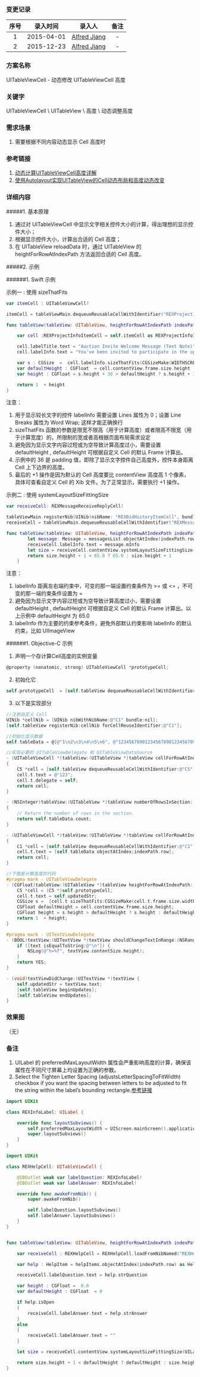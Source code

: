 ### 变更记录

| 序号 | 录入时间 | 录入人 | 备注 |
|:--------:|:--------:|:--------:|:--------:|
| 1 | 2015-04-01 | [Alfred Jiang](https://github.com/viktyz) | - |
| 2 | 2015-12-23 | [Alfred Jiang](https://github.com/viktyz) | - |

### 方案名称

UITableViewCell - 动态修改 UITableViewCell 高度

### 关键字

UITableViewCell \ UITableView \ 高度 \ 动态调整高度

### 需求场景

1. 需要根据不同内容动态显示 Cell 高度时

### 参考链接

1. [动态计算UITableViewCell高度详解](http://www.ifun.cc/blog/2014/02/21/dong-tai-ji-suan-uitableviewcellgao-du-xiang-jie/)
2. [使用Autolayout实现UITableView的Cell动态布局和高度动态改变](http://codingobjc.com/blog/2014/10/15/shi-yong-autolayoutshi-xian-uitableviewde-celldong-tai-bu-ju-he-ke-bian-xing-gao/)

### 详细内容

#####1. 基本原理

1. 通过对 UITableViewCell 中显示文字相关控件大小的计算，得出理想的显示控件大小；
2. 根据显示控件大小，计算出合适的 Cell 高度；
3. 在 UITableView reloadData 时，通过 UITableView 的 heightForRowAtIndexPath 方法返回合适的 Cell 高度。

#####2. 示例

######1. Swift 示例

示例一 : 使用 sizeThatFits
```swift
var itemCell : UITableViewCell?

itemCell = tableViewMain.dequeueReusableCellWithIdentifier("REXProjectInfoItemCell") as? REXProjectInfoItemCell

func tableView(tableView: UITableView, heightForRowAtIndexPath indexPath: NSIndexPath) -> CGFloat {

    var cell :REXProjectInfoItemCell = self.itemCell as REXProjectInfoItemCell

    cell.labelTitle.text = "Auction Invite Welcome Message (Text Note)"
    cell.labelInfo.text = "You've been invited to participate in the upcoming auction for the SAP Sales & Distribution Lead……….."

    var s : CGSize  =  cell.labelInfo.sizeThatFits(CGSizeMake(WIDTHSCREEN - 50, CGFloat(FLT_MAX)))
    var defaultHeight : CGFloat  = cell.contentView.frame.size.height
    var height : CGFloat = s.height + 36 > defaultHeight ? s.height + 36 : defaultHeight

    return 1  + height
}
```

注意：
1. 用于显示较长文字的控件 labelInfo 需要设置 Lines 属性为 0；设置 Line Breaks 属性为 Word Wrap; 这样才能正确换行
2. sizeThatFits 函数的参数是限宽不限高（用于计算高度）或者限高不限宽（用于计算宽度）的，所限制的宽或者高根据页面布局需求设定
3. 避免因为显示文字内容过短或为空导致计算高度过小，需要设置 defaultHeight , defaultHeight 可根据自定义 Cell 的默认 Frame 计算出。
4. 示例中的 36 是 padding 值，即除了显示文字控件自己高度外，控件本身距离 Cell 上下边界的高度。
5. 最后的 +1 操作是因为默认的 Cell 高度要比 contentView 高度高 1 个像素，具体可查看自定义 Cell 的 Xib 文件。为了正常显示，需要执行 +1 操作。

示例二 : 使用 systemLayoutSizeFittingSize
```swift
var receiveCell: REXMessageReceiveReplyCell!

tableViewMain.registerNib(UINib(nibName: "REXBidHistoryItemCell", bundle: nil), forCellReuseIdentifier: "REXBidHistoryItemCell")
receiveCell = tableViewMain.dequeueReusableCellWithIdentifier("REXMessageReceiveReplyCell") as? REXMessageReceiveReplyCell

func tableView(tableView: UITableView, heightForRowAtIndexPath indexPath: NSIndexPath) -> CGFloat {
        let message: Message = messagesList.objectAtIndex(indexPath.row) as Message
        receiveCell.labelInfo.text = message.mInfo
        let size = receiveCell.contentView.systemLayoutSizeFittingSize(UILayoutFittingCompressedSize)
        return size.height + 1 < 65.0 ? 65.0 : size.height + 1
    }
```

注意：
1. labelInfo 距离左右端约束中，可变的那一端设置约束条件为 >= 或 <= ，不可变的那一端约束条件设置为 =
2. 避免因为显示文字内容过短或为空导致计算高度过小，需要设置 defaultHeight , defaultHeight 可根据自定义 Cell 的默认 Frame 计算出。以上示例中 defaultHeight 为 65.0
4. labelInfo 作为主要的约束参考条件，避免外部默认约束影响 labelInfo 的默认约束，比如 UIImageView

######1. Objective-C 示例

1. 声明一个存计算Cell高度的实例变量
```objectivec
@property (nonatomic, strong) UITableViewCell *prototypeCell;
```

2. 初始化它
```objectivec
self.prototypeCell  = [self.tableView dequeueReusableCellWithIdentifier:@"C1"];
```

3. 以下是实现部分
```objectivec
//注册自定义 Cell
UINib *cellNib = [UINib nibWithNibName:@"C1" bundle:nil];
[self.tableView registerNib:cellNib forCellReuseIdentifier:@"C1"];

//初始化显示数据
self.tableData = @[@"1\n2\n3\n4\n5\n6", @"123456789012345678901234567890", @"1\n2", @"1\n2\n3", @"1"];

//实现必要的 UITableViewDelegate 和 UITableViewDataSource
- (UITableViewCell *)tableView:(UITableView *)tableView cellForRowAtIndexPath:(NSIndexPath *)indexPath
{
    C5 *cell = [self.tableView dequeueReusableCellWithIdentifier:@"C5"];
    cell.t.text = @"123";
    cell.t.delegate = self;
    return cell;
}

- (NSInteger)tableView:(UITableView *)tableView numberOfRowsInSection:(NSInteger)section
{
    // Return the number of rows in the section.
    return self.tableData.count;
}

- (UITableViewCell *)tableView:(UITableView *)tableView cellForRowAtIndexPath:(NSIndexPath *)indexPath
{
    C1 *cell = [self.tableView dequeueReusableCellWithIdentifier:@"C1"];
    cell.t.text = [self.tableData objectAtIndex:indexPath.row];
    return cell;
}

//下面是计算高度的代码
#pragma mark - UITableViewDelegate
- (CGFloat)tableView:(UITableView *)tableView heightForRowAtIndexPath:(NSIndexPath *)indexPath {
    C5 *cell = (C5 *)self.prototypeCell;
    cell.t.text = self.updatedStr;
    CGSize s =  [cell.t sizeThatFits:CGSizeMake(cell.t.frame.size.width, FLT_MAX)];
    CGFloat defaultHeight = cell.contentView.frame.size.height;
    CGFloat height = s.height > defaultHeight ? s.height : defaultHeight;
    return 1  + height;
}

#pragma mark - UITextViewDelegate
- (BOOL)textView:(UITextView *)textView shouldChangeTextInRange:(NSRange)range replacementText:(NSString *)text {
    if ([text isEqualToString:@"\n"]) {
        NSLog(@"h=%f", textView.contentSize.height);
    }
    return YES;
}

- (void)textViewDidChange:(UITextView *)textView {
    self.updatedStr = textView.text;
    [self.tableView beginUpdates];
    [self.tableView endUpdates];
}
```

### 效果图
（无）

### 备注

1. UILabel 的 preferredMaxLayoutWidth 属性会严重影响高度的计算，确保该属性在不同尺寸屏幕上均设置为正确的参数。
2. Select the Tighten Letter Spacing (adjustsLetterSpacingToFitWidth) checkbox if you want the spacing between letters to be adjusted to fit the string within the label’s bounding rectangle.[参考链接](https://developer.apple.com/library/ios/documentation/UserExperience/Conceptual/UIKitUICatalog/UILabel.html)
```swift
import UIKit

class REXInfoLabel: UILabel {

    override func layoutSubviews() {
        self.preferredMaxLayoutWidth = UIScreen.mainScreen().applicationFrame.size.width - 60
        super.layoutSubviews()
    }
}

import UIKit

class REXHelpCell: UITableViewCell {

    @IBOutlet weak var labelQuestion: REXInfoLabel!
    @IBOutlet weak var labelAnswer: REXInfoLabel!

    override func awakeFromNib() {
        super.awakeFromNib()

        self.labelQuestion.layoutSubviews()
        self.labelAnswer.layoutSubviews()
    }
}


func tableView(tableView: UITableView, heightForRowAtIndexPath indexPath: NSIndexPath) -> CGFloat {

    var receiveCell : REXHelpCell = REXHelpCell.loadFromNibNamed("REXHelpCell", bundle: nil) as REXHelpCell

    var help : HelpItem = helpItems.objectAtIndex(indexPath.row) as HelpItem

    receiveCell.labelQuestion.text = help.strQuestion

    var height : CGFloat =  0.0
    var defaultHeight : CGFloat  = 0

    if help.isOpen
    {
        receiveCell.labelAnswer.text = help.strAnswer
    }
    else
    {
        receiveCell.labelAnswer.text = ""
    }

    let size = receiveCell.contentView.systemLayoutSizeFittingSize(UILayoutFittingCompressedSize)

    return size.height + 1 < defaultHeight ? defaultHeight : size.height + 1
}
```
